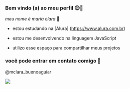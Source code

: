 ### Bem vindo (a) ao meu perfil 😊👋

_meu nome é maria clara_ 🌟

- estou estudando na [Alura] (https://www.alura.com.br)

- estou me desenvolvendo na linguagem JavaScript

- utilizo esse espaço para compartilhar meus projetos

### você pode entrar em contato comigo 📱

@mclara_buenoaguiar

![](https://tenor.com/pt-BR/view/friends-gif-24442895)


